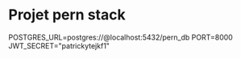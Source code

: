 # Projet pern stack

POSTGRES_URL=postgres://@localhost:5432/pern_db
PORT=8000
JWT_SECRET="patrickytejkf1"
